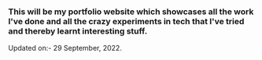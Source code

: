 ### This will be my portfolio website which showcases all the work I've done and all the crazy experiments in tech that I've tried and thereby learnt interesting stuff.

Updated on:- 29 September, 2022.